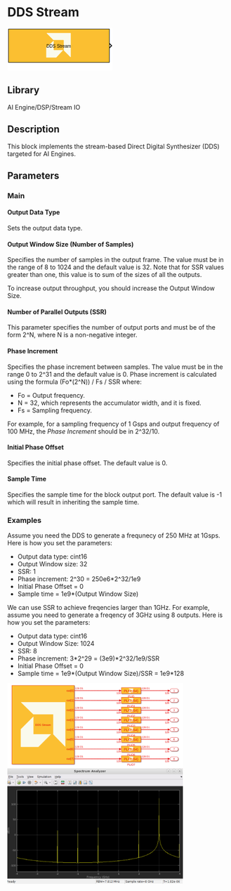 # DDS Stream
  
![](./Images/block.png)  

## Library

AI Engine/DSP/Stream IO

## Description

This block implements the stream-based Direct Digital Synthesizer (DDS)
targeted for AI Engines.

## Parameters

### Main  
#### Output Data Type

Sets the output data type.

#### Output Window Size (Number of Samples)

Specifies the number of samples in the output frame. The value must be in the range of 8 to 1024 and the default value is 32. Note that for SSR values greater than one, this value is to sum of the sizes of all the outputs. 

<div class="noteBox">
To increase output throughput, you should increase the Output Window Size.
</div>

#### Number of Parallel Outputs (SSR)

This parameter specifies the number of output ports and must be of the form 2^N, where N is a non-negative integer. 

#### Phase Increment

Specifies the phase increment between samples. The value must be in
  the range 0 to 2^31 and the default value is 0. Phase increment is calculated
  using the formula (Fo\*(2^N)) / Fs / SSR where:
  - Fo = Output frequency.
  - N = 32, which represents the accumulator width, and it is fixed.
  - Fs = Sampling frequency.

For example, for a sampling frequency of 1 Gsps and output frequency of 100 MHz, the _Phase Increment_ should be in 2^32/10.  

#### Initial Phase Offset

Specifies the initial phase offset. The default value is 0.

#### Sample Time

Specifies the sample time for the block output port. The default value is -1 which will result in inheriting the sample time.

### Examples
Assume you need the DDS to generate a frequnecy of 250 MHz at 1Gsps. Here is how you set the parameters:
* Output data type: cint16
* Output Window size: 32
* SSR: 1
* Phase increment: 2^30 = 250e6*2^32/1e9
* Initial Phase Offset = 0
* Sample time = 1e9*(Output Window Size)


We can use SSR to achieve freqencies larger than 1GHz. For example, assume you need to generate a freqency of 3GHz using 8 outputs. Here is how you set the parameters:
* Output data type: cint16
* Output Window Size: 1024
* SSR: 8
* Phase increment: 3\*2^29 = (3e9)\*2^32/1e9/SSR
* Initial Phase Offset = 0
* Sample time = 1e9*(Output Window Size)/SSR = 1e9*128

<img src="./Images/dds_ssr.png" width="400">
<img src="./Images/dds_ssr_out.png" width="400">


